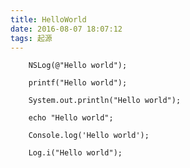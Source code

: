```yaml
---
title: HelloWorld
date: 2016-08-07 18:07:12
tags: 起源
---
```


```
	NSLog(@"Hello world");
```

```
	printf("Hello world");
```

```
	System.out.println("Hello world");
```

```
	echo "Hello world";
```

```
	Console.log('Hello world');
```

```
	Log.i("Hello world");
```

